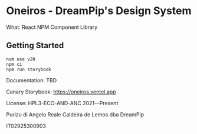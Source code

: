 # Oneiros - DreamPip's Design System

What: React NPM Component Library

## Getting Started
```
nvm use v20
npm ci
npm run storybook
```

Documentation: TBD

Canary Storybook: https://oneiros.vercel.app

License: HPL3-ECO-AND-ANC 2021—Present

Purizu di Angelo Reale Caldeira de Lemos dba DreamPip

IT02925300903


